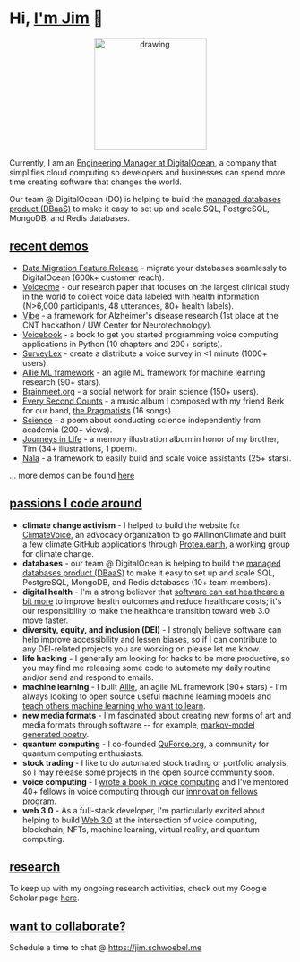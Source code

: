 # Hi, [I'm Jim](https://jim.schwoebel.me) 👋

<a href='https://schwoebel.me/jim/'><p align="center">
<img src="https://schwoebel.me/jim/assets/do.png" alt="drawing" width="200"/>
</p></a>

Currently, I am an [Engineering Manager at DigitalOcean](https://jim.schwoebel.me), a company that simplifies cloud computing so developers and businesses can spend more time creating software that changes the world.

Our team @ DigitalOcean (DO) is helping to build the [managed databases product (DBaaS)](https://www.digitalocean.com/products/managed-databases) to make it easy to set up and scale SQL, PostgreSQL, MongoDB, and Redis databases.

## [recent demos](https://www.youtube.com/watch?v=gb5rC3pJUek&list=PL_D3Oayw4KAqaFwZh4vKH131AGM4ODYvb)
* [Data Migration Feature Release](https://www.youtube.com/watch?v=gb5rC3pJUek&list=PL_D3Oayw4KAqaFwZh4vKH131AGM4ODYvb&index=1) - migrate your databases seamlessly to DigitalOcean (600k+ customer reach).
* [Voiceome](https://www.medrxiv.org/content/10.1101/2021.08.16.21262125v1) - our research paper that focuses on the largest clinical study in the world to collect voice data labeled with health information (N>6,000 participants, 48 utterances, 80+ health labels). 
* [Vibe](https://www.youtube.com/watch?v=_SEmT27oJOc&list=PL_D3Oayw4KAqaFwZh4vKH131AGM4ODYvb&index=2) - a framework for Alzheimer's disease research (1st place at the CNT hackathon / UW Center for Neurotechnology).
* [Voicebook](https://www.youtube.com/watch?v=7QV-Vlqq2GE) - a book to get you started programming voice computing applications in Python (10 chapters and 200+ scripts).
* [SurveyLex](https://www.youtube.com/watch?v=JV820uceEKY&list=PL_D3Oayw4KAqaFwZh4vKH131AGM4ODYvb&index=5) - create a distribute a voice survey in <1 minute (1000+ users).
* [Allie ML framework](https://github.com/jim-schwoebel/allie) - an agile ML framework for machine learning research (90+ stars).
* [Brainmeet.org](https://www.youtube.com/watch?v=RxSK-45wj_c&list=PL_D3Oayw4KAqaFwZh4vKH131AGM4ODYvb&index=4) - a social network for brain science (150+ users).
* [Every Second Counts](https://www.youtube.com/watch?v=RNjP6z3rjUQ&list=PLror0K8Y4wY6SaOaw9n881Kx7KBgD456a) - a music album I composed with my friend Berk for our band, [the Pragmatists](https://pragmatists.live) (16 songs).
* [Science](https://storiesinscience.org/2019/04/20/science-a-poem/) - a poem about conducting science independently from academia (200+ views).
* [Journeys in Life](https://jim.schwoebel.me/timalbum) - a memory illustration album in honor of my brother, Tim (34+ illustrations, 1 poem).
* [Nala](https://drive.google.com/file/d/1Ubeyxot4G6oVXXt0REPfPLSwA29Hpliz/view) - a framework to easily build and scale voice assistants (25+ stars).

... more demos can be found [here](https://www.youtube.com/watch?v=gb5rC3pJUek&list=PL_D3Oayw4KAqaFwZh4vKH131AGM4ODYvb)

## [passions I code around](https://jim.schwoebel.me)
* **climate change activism** - I helped to build the website for [ClimateVoice](https://climatevoice.org), an advocacy organization to go #AllinonClimate and built a few climate GitHub applications through [Protea.earth](https://github.com/protea-earth), a working group for climate change.
* **databases** - our team @ DigitalOcean is helping to build the [managed databases product (DBaaS)](https://www.digitalocean.com/products/managed-databases) to make it easy to set up and scale SQL, PostgreSQL, MongoDB, and Redis databases (10+ team members).
* **digital health** - I'm a strong believer that [software can eat healthcare a bit more](https://rockhealth.com/rock-weekly/all-eyes-on-you-2022/) to improve health outcomes and reduce healthcare costs; it's our responsibility to make the healthcare transition toward web 3.0 move faster.
* **diversity, equity, and inclusion (DEI)** - I strongly believe software can help improve accessibility and lessen biases, so if I can contribute to any DEI-related projects you are working on please let me know.
* **life hacking** - I generally am looking for hacks to be more productive, so you may find me releasing some code to automate my daily routine and/or send and respond to emails.
* **machine learning** - I built [Allie](https://github.com/jim-schwoebel/allie), an agile ML framework (90+ stars) - I'm always looking to open source useful machine learning models and [teach others machine learning who want to learn](https://github.com/jim-schwoebel/voice_gender_detection).
* **new media formats** - I'm fascinated about creating new forms of art and media formats through software -- for example, [markov-model generated poetry](https://github.com/jim-schwoebel/voicebook/blob/master/chapter_5_generation/generate_poem.py).
* **quantum computing** - I co-founded [QuForce.org](https://quforce.org), a community for quantum computing enthusiasts.
* **stock trading** - I like to do automated stock trading or portfolio analysis, so I may release some projects in the open source community soon.
* **voice computing** - I [wrote a book in voice computing](https://github.com/jim-schwoebel/voicebook) and I've mentored 40+ fellows in voice computing through our [innnovation fellows program](https://neurolex.ai/research).
* **web 3.0** - As a full-stack developer, I'm particularly excited about helping to build [Web 3.0](https://en.wikipedia.org/wiki/Web3) at the intersection of voice computing, blockchain, NFTs, machine learning, virtual reality, and quantum computing.


## [research](https://scholar.google.com/citations?hl=en&user=OyOyciEAAAAJ)
To keep up with my ongoing research activities, check out my Google Scholar page [here](https://scholar.google.com/citations?hl=en&user=OyOyciEAAAAJ).

## [want to collaborate?](https://jim.schwoebel.me)
Schedule a time to chat @ https://jim.schwoebel.me

<!--
**jim-schwoebel/jim-schwoebel** is a ✨ _special_ ✨ repository because its `README.md` (this file) appears on your GitHub profile.

Here are some ideas to get you started:

- 🔭 I’m currently working on ...
- 🌱 I’m currently learning ...
- 👯 I’m looking to collaborate on ...
- 🤔 I’m looking for help with ...
- 💬 Ask me about ...
- 📫 How to reach me: ...
- 😄 Pronouns: ...
- ⚡ Fun fact: ...
-->
